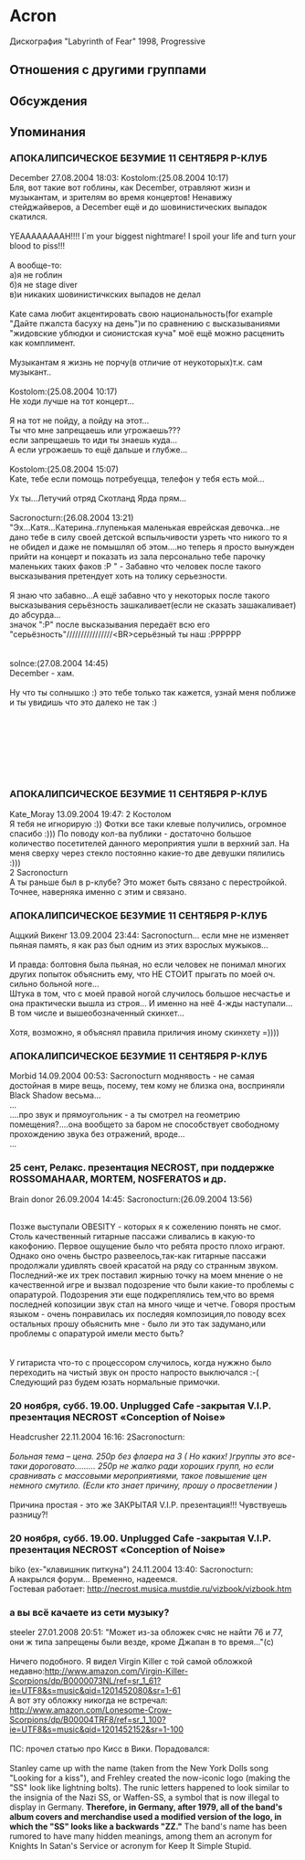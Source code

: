 # Acron

Дискография
"Labyrinth of Fear" 1998, Progressive

## Отношения с другими группами


## Обсуждения


## Упоминания

### АПОКАЛИПСИЧЕСКОЕ БЕЗУМИЕ 11 СЕНТЯБРЯ Р-КЛУБ

December 27.08.2004 18:03:
 Kostolom:(25.08.2004 10:17)     <BR>Бля, вот такие вот гоблины, как December, отравляют жизн и музыкантам, и зрителям во время концертов! Ненавижу стейджайверов, а December ещё и до шовинистических выпадок скатился. <BR><BR>YEAAAAAAAAH!!!! I`m your biggest nightmare! I spoil your life and turn your blood to piss!!! <BR><BR>А вообще-то:<BR>а)я не гоблин <BR>б)я не stage diver<BR>в)и никаких шовинистичкских выпадов не делал<BR><BR>Kate сама любит акцентировать свою национальность(for example "Дайте пжалста басуху на день")и по сравнению с высказываниями "жидовские ублюдки и сионистская куча" моё ещё можно расценить как комплимент.<BR><BR>Музыкантам я жизнь не порчу(в отличие от неукоторых)т.к. сам музыкант..<BR><BR>Kostolom:(25.08.2004 10:17)     <BR>Не ходи лучше на тот концерт...<BR><BR>Я на тот не пойду, а пойду на этот...<BR>Ты что мне запрещаешь или угрожаешь???<BR>если запрещаешь то иди ты знаешь куда...<BR>А если угрожаешь то ещё дальше и глубже... <BR><BR>Kostolom:(25.08.2004 15:07)     <BR>Kate, тебе если помощь потребуецца, телефон у тебя есть мой...<BR><BR>Ух ты...Летучий отряд Скотланд Ярда прям...<BR><BR>Sacronocturn:(26.08.2004 13:21)     <BR>   "Эх...Катя...Катерина..глупенькая маленькая еврейская девочка...не дано тебе в силу своей детской вспыльчивости узреть что никого то я не обидел и даже не помышлял об этом....но теперь я просто вынужден прийти на концерт и показать из зала персонально тебе парочку маленьких таких факов :P " - Забавно что человек после такого высказывания претендует хоть на толику серьезности.<BR><BR>Я знаю что забавно...А ещё забавно что у некоторых после такого высказывания серьёзность зашкаливает(если не сказать зашакаливает) до абсурда...<BR>значок ":P" после высказывания передаёт всю его "серьёзность"/\/\/\/\/\/\/\/\/\/\/\/\/\/\/\/\<BR>серьёзный ты наш :PPPPPP<BR><BR><BR>solnce:(27.08.2004 14:45)     <BR>  December - хам. <BR><BR>Ну что ты солнышко :) это тебе только так кажется, узнай меня поближе и ты увидишь что это далеко не так :)<BR><BR><BR><BR><BR> <BR><BR><BR>

### АПОКАЛИПСИЧЕСКОЕ БЕЗУМИЕ 11 СЕНТЯБРЯ Р-КЛУБ

Kate_Moray 13.09.2004 19:47:
2 Костолом <BR>Я тебя не игнорирую :)) Фотки все таки клевые получились, огромное спасибо :))) По поводу кол-ва публики - достаточно большое количество посетителей данного мероприятия ушли в верхний зал. На меня сверху через стекло постоянно какие-то две девушки пялились :))) <BR>2 Sacronocturn<BR>А ты раньше был в р-клубе? Это может быть связано с перестройкой. Точнее, наверняка именно с этим и связано. 

### АПОКАЛИПСИЧЕСКОЕ БЕЗУМИЕ 11 СЕНТЯБРЯ Р-КЛУБ

Аццкий Викенг 13.09.2004 23:44:
Sacronocturn... если мне не изменяет пьяная память, я как раз был одним из этих взрослых мужыков...<BR><BR>И правда: болтовня была пьяная, но если человек не понимал многих других попыток объяснить ему, что НЕ СТОИТ прыгать по моей оч. сильно больной ноге...<BR>Штука в том, что с моей правой ногой случилось большое несчастье и она практически вышла из строя... И именно на неё 4-жды наступали... В том числе и вышеобозначенный скинхет...<BR><BR>Хотя, возможно, я объяснял правила приличия иному скинхету =))))

### АПОКАЛИПСИЧЕСКОЕ БЕЗУМИЕ 11 СЕНТЯБРЯ Р-КЛУБ

Morbid 14.09.2004 00:53:
Sacronocturn моднявость - не самая достойная в мире вещь, посему, тем кому не близка она, восприняли Black Shadow весьма...<BR>...<BR>....про звук и прямоугольник - а ты смотрел на геометрию помещения?....она вообщето за баром не способствует свободному прохождению звука без отражений, вроде...<BR>...

### 25 сент, Релакс. презентация NECROST, при поддержке ROSSOMAHAAR, MORTEM, NOSFERATOS и др.

Brain donor 26.09.2004 14:45:
Sacronocturn:(26.09.2004 13:56)<BR><DIV CLASS="quote"><BR>Позже выступали OBESITY - которых я к сожелению понять не смог. Столь качественный гитарные пассажи сливались в какую-то какофонию. Первое ощущение было что ребята просто плохо играют. Однако оно очень быстро развеелось,так-как гитарные пассажи продолжали удивлять своей красатой на ряду со странным звуком. Последний-же их трек поставил жирныю точку на моем мнение о не качественной игре и вызвал подозрение что были какие-то проблемы с опаратурой. Подозрения эти еще подкреплялись тем,что во время последней копозиции звук стал на много чище и четче. Говоря простым языком - очень понравилась их последяя композиция,по поводу всех остальных прошу обьяснить мне - было ли это так задумано,или проблемы с опаратурой имели место быть?<BR></DIV><BR><BR>У гитариста что-то с процессором случилось, когда нужжно было переходить на чистый звук он просто напросто выключался :-( Следующий раз будем юзать нормальные примочки.

### 20 ноября, субб. 19.00. Unplugged Cafe -закрытая V.I.P. презентация NECROST «Conception of Noise»

Headcrusher 22.11.2004 16:16:
2Sacronocturn:<BR><BR>*Больная тема – цена. 250р без флаера на 3 ( Но каких! )группы это все-таки дороговато......... 250р не жалко ради хороших групп, но если сравнивать с массовыми мероприятиями, такое повышение цен немного смутило. (Если кто знает причину, прошу о просветлении )*<BR><BR>Причина простая - это же ЗАКРЫТАЯ V.I.P. презентация!!! Чувствуешь разницу?!

### 20 ноября, субб. 19.00. Unplugged Cafe -закрытая V.I.P. презентация NECROST «Conception of Noise»

biko (ex-&quot;клавишник питкуна&quot;) 24.11.2004 13:40:
Sacronocturn:<BR>А накрылся форум... Временно, надеемся.<BR>Гостевая работает: <A HREF="http://necrost.musica.mustdie.ru/vizbook/vizbook.htm" TARGET="_blank">http://necrost.musica.mustdie.ru/vizbook/vizbook.htm</A>

### а вы всё качаете из сети музыку?

steeler 27.01.2008 20:51:
"Может из-за обложек счяс не найти 76 и 77, они ж типа запрещены были везде, кроме Джапан в то время..."(с)<BR><BR>Ничего подобного. Я видел Virgin Killer c той самой обложкой недавно:<A HREF="http://www.amazon.com/Virgin-Killer-Scorpions/dp/B0000073NL/ref=sr_1_61?ie=UTF8&s=music&qid=1201452080&sr=1-61" TARGET="_blank">http://www.amazon.com/Virgin-Killer-Scorpions/dp/B0000073NL/ref=sr_1_61?ie=UTF8&s=music&qid=1201452080&sr=1-61</A><BR>А вот эту обложку никогда не встречал: <A HREF="http://www.amazon.com/Lonesome-Crow-Scorpions/dp/B00004TRF8/ref=sr_1_100?ie=UTF8&s=music&qid=1201452152&sr=1-100" TARGET="_blank">http://www.amazon.com/Lonesome-Crow-Scorpions/dp/B00004TRF8/ref=sr_1_100?ie=UTF8&s=music&qid=1201452152&sr=1-100</A><BR><BR>ПС: прочел статью про Кисс в Вики. Порадовался:<BR><BR>Stanley came up with the name (taken from the New York Dolls song "Looking for a kiss"), and Frehley created the now-iconic logo (making the "SS" look like lightning bolts). The runic letters happened to look similar to the insignia of the Nazi SS, or Waffen-SS, a symbol that is now illegal to display in Germany. <B>Therefore, in Germany, after 1979, all of the band's album covers and merchandise used a modified version of the logo, in which the "SS" looks like a backwards "ZZ."</B> The band's name has been rumored to have many hidden meanings, among them an acronym for Knights In Satan's Service or acronym for Keep It Simple Stupid.<BR><BR><BR><BR>


